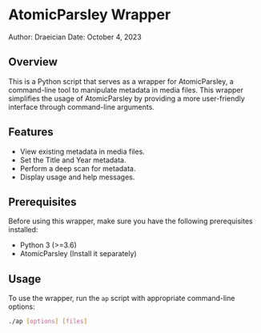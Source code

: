 # AtomicParsley Wrapper

Author: Draeician
Date: October 4, 2023

## Overview

This is a Python script that serves as a wrapper for AtomicParsley, a command-line tool to manipulate metadata in media files. This wrapper simplifies the usage of AtomicParsley by providing a more user-friendly interface through command-line arguments.

## Features

- View existing metadata in media files.
- Set the Title and Year metadata.
- Perform a deep scan for metadata.
- Display usage and help messages.

## Prerequisites

Before using this wrapper, make sure you have the following prerequisites installed:

- Python 3 (>=3.6)
- AtomicParsley (Install it separately)

## Usage

To use the wrapper, run the `ap` script with appropriate command-line options:

```bash
./ap [options] [files]
